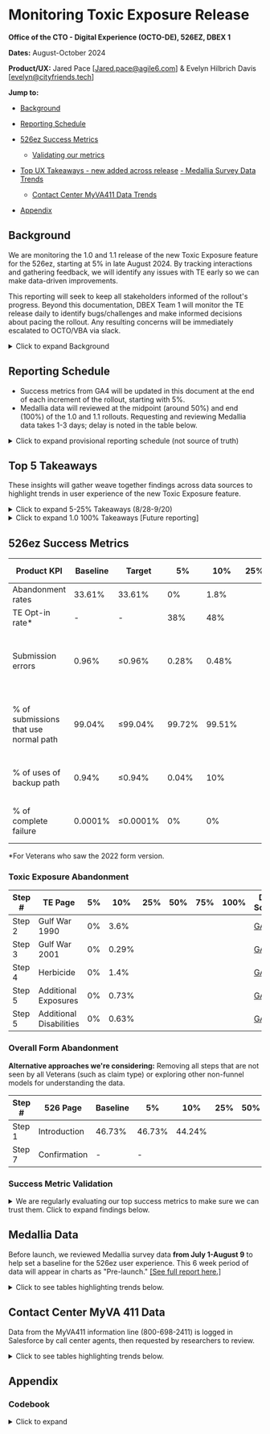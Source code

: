 # Monitoring Toxic Exposure Release

**Office of the CTO - Digital Experience (OCTO-DE), 526EZ, DBEX 1**

**Dates:** August-October 2024

**Product/UX:** Jared Pace [Jared.pace@agile6.com] & Evelyn Hilbrich Davis [evelyn@cityfriends.tech] 

**Jump to:**
- [Background](#background)
- [Reporting Schedule](#reporting-schedule)
- [526ez Success Metrics](#526ez-success-metrics)
    - [Validating our metrics](#success-metric-validation)
- [Top UX Takeaways - new added across release](#Top-5-Takeaways )
    [- Medallia Survey Data Trends](#Medallia-Data)
  
    - [Contact Center MyVA411 Data Trends](#Contact-Center-MyVA-4110-Data)
- [Appendix](#appendix)
  
## Background
We are monitoring the 1.0 and 1.1 release of the new Toxic Exposure feature for the 526ez, starting at 5% in late August 2024. By tracking interactions and gathering feedback, we will identify any issues with TE early so we can make data-driven improvements. 

This reporting will seek to keep all stakeholders informed of the rollout's progress. Beyond this documentation, DBEX Team 1 will monitor the TE release daily to identify bugs/challenges and make informed decisions about pacing the rollout. Any resulting concerns will be immediately escalated to OCTO/VBA via slack. 
<details>
  <summary>Click to expand Background </summary>
    
- This report will document GA4, Data Dog, Contact Center, and Medallia survey data over the course of the release.
- Relevant tickets: [(#90466)](https://app.zenhub.com/workspaces/disability-benefits-experience-team-1-63dbdb0a401c4400119d3a44/issues/gh/department-of-veterans-affairs/va.gov-team/90466) and [(#88714)](https://app.zenhub.com/workspaces/disability-benefits-experience-team-1-63dbdb0a401c4400119d3a44/issues/gh/department-of-veterans-affairs/va.gov-team/88714)

## Guiding Questions for UX Monitoring
1. What portion of Veterans are choosing to answer the TE questions? [opt-in %]
2. When are Veterans abandoning the TE flow? Are we seeing more drop-offs than baseline at later points in the form?
3. What challenges (usability issues, bugs, general pain points) are Veterans encountering with the feature? 
4. How satisfied are Veterans with the overall performance of the feature?[Intercept and Feedback customer satisfaction]
5. What impact does the new feature have on Veteran trust in VA?

## Goals & Impact
1. Monitoring the release will help us determine if and when we need to pause the incremental release of TE. We will be looking for major technical blockers or patterns of very negative open response feedback in the data to inform our decision-making.
2. Reviewing Medallia data will help us focus our upcoming usability research on the new feature. We will leverage early findings in monitoring to shape the research plan and hypotheses.

**Note:** We will be responsive to the release, updating our monitoring approach as we learn more/better!
 </details>   

## Reporting Schedule
- Success metrics from GA4 will be updated in this document at the end of each increment of the rollout, starting with 5%. 
- Medallia data will reviewed at the midpoint (around 50%) and end (100%) of the 1.0 and 1.1 rollouts. Requesting and reviewing Medallia data takes 1-3 days; delay is noted in the table below. 

<details>
  <summary>Click to expand provisional reporting schedule (not source of truth)
  </summary>

|**Rollout %**|**Dates of rollout (Based on [release plan calendar](https://app.mural.co/t/departmentofveteransaffairs9999/m/departmentofveteransaffairs9999/1721757550661/f347c9e1144d8093a8b75d4da6dae2b9c0bd42ad?sender=u9f3830b1ee3516bdcf2e2000))**|GA4 reporting date | Medallia +Contact Center request
|--|--|--|--|
|5%| Aug 28 | Sept 3 [Validation of success metrics below](#526ez-success-metrics)| 
|10%| Sept 5 - 15 | |
|25% | Sept 16 - Sept 26 ||
|50%|TBD| TBD |Request on Sept 20|
|75%|TTBD| TBD|
|100%|TBD| TBD| Request on TBD|

</details>

## Top 5 Takeaways 
These insights will gather weave together findings across data sources to highlight trends in user experience of the new Toxic Exposure feature.

<details>
  <summary>Click to expand 5-25% Takeaways (8/28-9/20)
  </summary>

### 5-25% Takeaways (8/28-9/20) 
    
**Takeaway 1. Early success metrics indicates that half of veterans are entering the Toxic Exposure flow--and that very few abandon.**
   
**Takeaway 2. It is too early to evaluate the success of Toxic Exposure from our 25% qualitative data.**
- Lighthouse indicates that 63,078 Veterans filed using the 526ez between 8/28-9/24. 5,900 of them saw the 2022 version of the PDF and 2,382 opted in to the Toxic Exposure flow. 
- However, the Contact Center, Medallia, and GA4 data reviewed up until the 25% rollout confirms hypotheses and findings identified in the pre-launch Medalia data.

**Takeaway 3.One Veteran filing for Toxic Exposure could not find the In Progress Form they had started previously.**
We still see the in progress form as a potential hotspot for problems with veterans who fill in all of the data for toxic exposure, but then find that they don't know how to recover their work. 
> "I'm trying to finish my PACT ACT application. The system is not bringing me back to where I was in the process and it appears to be starting a new claim." -Medallia Feedback from Veteran on RNG page

**Takeaway 4. There is a strong demand for clear guidance on where to file for the PACT Act.**
 - The volume of the Contact Center data gave us stronger sense of some of the trends we were already seeing in the much smaller Medallia data set (see takeaways below).

**Takeaway 5. Veterans have a high volume of questions about the PACT Act and their eligibility.**
> "Simply trying to claim additional compensation for presumptive exposure to airborne pathogengs  during Desert Storm, but cannot find specific it or information to do so." -Medallia Veteran


</details>

<details>
  <summary>Click to expand 1.0 100% Takeaways [Future reporting]
  </summary>

    We are shifting our monitoring cadence so we do not review Medallia or My VA411 until 100% of 1.0 to ensure we have more data points
</details>

## 526ez Success Metrics
| Product KPI | Baseline  | Target | 5% | 10%| 25%| 50%|75% |100%| Data Source |
|--|--|--|--|--|--|--|--|--|--|
| Abandonment rates| 33.61% | 33.61% | 0% | 1.8% | | | |  |[GA](https://analytics.google.com/analytics/web/#/analysis/p419143770/edit/Rrt3L0B2TSerwEKFm5Lk8Q)|
| TE Opt-in rate* | - | - | 38% | 48% | | | | |[GA](https://analytics.google.com/analytics/web/#/analysis/p419143770/edit/Rrt3L0B2TSerwEKFm5Lk8Q)<br>[Datadog](https://vagov.ddog-gov.com/logs?query=env:%22eks-prod%22%20@http.referer:*21%5C-526ez%5C/toxic%5C-exposure*%20&agg_m=@payload.user_uuid&agg_m_source=base&agg_q=@http.referer&agg_q_source=base&agg_t=cardinality&analyticsOptions=%5B%22bars%22,%22dog_classic%22,null,null,%22value%22%5D&cols=host,service&fromUser=true&messageDisplay=inline&storage=hot&stream_sort=desc&top_n=10&top_o=top&viz=timeseries&x_missing=true&from_ts=1723791600000&to_ts=1723877940000&live=false)|
| Submission errors | 0.96% | ≤0.96% | 0.28% | 0.48% | | | | | [v0 Submit errors](https://vagov.ddog-gov.com/s/f327ad72-c02a-11ec-a50a-da7ad0900007/y2b-q9c-7pb)<br>[LH Submit errors](https://vagov.ddog-gov.com/s/f327ad72-c02a-11ec-a50a-da7ad0900007/94n-6kh-g5e) |
| % of submissions that use normal path| 99.04% | ≤99.04%  | 99.72% | 99.51% | | | | | [v0 Submit errors](https://vagov.ddog-gov.com/s/f327ad72-c02a-11ec-a50a-da7ad0900007/y2b-q9c-7pb)<br>[LH Submit errors](https://vagov.ddog-gov.com/s/f327ad72-c02a-11ec-a50a-da7ad0900007/94n-6kh-g5e) |
| % of uses of backup path | 0.94% | ≤0.94% | 0.04% | 10% | | | | | Weekly error tracker sheet |
| % of complete failure | 0.0001% | ≤0.0001% | 0% | 0% | | | | | Weekly error tracker sheet |

*For Veterans who saw the 2022 form version.

### Toxic Exposure Abandonment 
 
| Step # | TE Page| 5% | 10%| 25%| 50%|75% |100%| Data Source |
|--|--|--|--|--|--|--|--|--|
|Step 2| Gulf War 1990 | 0%| 3.6%  | | | | | [GA](https://analytics.google.com/analytics/web/#/analysis/p419143770/edit/Rrt3L0B2TSerwEKFm5Lk8Q) |
|Step 3| Gulf War 2001 |0% | 0.29% |  | | | | [GA](https://analytics.google.com/analytics/web/#/analysis/p419143770/edit/Rrt3L0B2TSerwEKFm5Lk8Q) |
|Step 4| Herbicide | 0% | 1.4% | | | | | [GA](https://analytics.google.com/analytics/web/#/analysis/p419143770/edit/Rrt3L0B2TSerwEKFm5Lk8Q) |
|Step 5| Additional Exposures | 0%| 0.73% | | | | | [GA](https://analytics.google.com/analytics/web/#/analysis/p419143770/edit/Rrt3L0B2TSerwEKFm5Lk8Q) |
|Step 5| Additional Disabilities | 0%| 0.63% | | | | | [GA](https://analytics.google.com/analytics/web/#/analysis/p419143770/edit/Rrt3L0B2TSerwEKFm5Lk8Q) |

### Overall Form Abandonment
**Alternative approaches we're considering:** Removing all steps that are not seen by all Veterans (such as claim type) or exploring other non-funnel models for understanding the data. 

| Step # | 526 Page | Baseline | 5% | 10% | 25% | 50% | 75% | 100% |Data Source |
|--|--|--|--|--|--|--|--|--|--|
|Step 1| Introduction | 46.73% | 46.73% | 44.24% | | | | |  [GA](https://analytics.google.com/analytics/web/#/analysis/p419143770/edit/Rrt3L0B2TSerwEKFm5Lk8Q) |
|Step 7| Confirmation | - | - |  | | |  | | [GA](https://analytics.google.com/analytics/web/#/analysis/p419143770/edit/Rrt3L0B2TSerwEKFm5Lk8Q) |


### Success Metric Validation
<details>
  <summary>We are regularly evaluating our top success metrics to make sure we can trust them. Click to expand findings below. </summary>

### TE Abdanonment and Overall 526 Abandonment 
||**Toxic Exposure Abandonment** |**Overall 526 Abandonment**|
|--------------|--------------|---|
|**Definition**|_Percentage of people drop-off in the TE flow and don't continue to the next page (measured by change in page views)._|_Percentage of people drop-off at each page in the 526 and don't continue to the next page (measured by change in page views)_
|**Takeaways from 5%**|- "Close to zero abandonment was observed in raw database data as well as GA4. We are wary of absolutely no abandonment and will continue to track this metric as the release continues.| - "The data at 5% did not align with expected behavior for abandonment. We are revisiting the approach to see if we can get better data.| 
|**Takeaways from 10%**|- We view it as a positive sign that abandonment rate with the TE flow is low, 1.33% on average.| 0 Overall abandonment rate at 10% increment is lower than the baseline, and remains steady +/-2%.
|**Takeaways from 25%**|_To be added_|_To be added_|
|**Limitations**|None noted.|- We know from past discovery that measuring drop off throughout the 526 is difficult to manage with the 10 step limit to GA4. <br> Because so many pages are conditional, it is also hard to find pages at regular intervals that all Veterans see. 
|**Any next steps**|Closely monitor as the release continues| -Christine and Jared decided to use a more blunt means of measing overall abandonment <br> -Selecting just the Introduction and Confirmation page since conditional logic issues are cirvumvented when using these two pages.

### TE opt in and Top 10 TE page views
||**Toxic Exposure opt in** |**Top 10 Toxic Exposure page views**|
|--------------|--------------|---|
|**Definition**|_What portion of Veterans are choosing to answer the TE questions?_|_Report that shows the 10 top TE page views._ | 
|**Takeaways from 5%**|- We see 39% opt-in for the submission record (Aurora looked at raw database data) and GA4. <br> -We see this match up as evidence that we can use GA4 to measure ""opt-in"" throughout the release. <br> - 117 TE clams in EVSS around Aug 28th. Having more data improves overall accuracy.|- Christine generated this during our discovery to validate the 5% numbers. It is a straightforward count of page views.|
|**Takeaways from 10%**|-TE opt-in, currently at 48% is 10% greater than at the 5% increment.| -75% of Veterans viewing Toxic Exposure pages use a desktop browser, 24.6% use a mobile device. <br> -Page views of gulf war 1990, 2001, herbicide, and additional exposures are the most viewed and views across these pages are consistent, with only a 12.42% difference in page views between these pages.<br> -Other and MOS additional exposures were the least viewed of all Toxic Exposure pages, representing just 5% of total views.|
|**Takeaways from 25%**|_To be added_|_To be added_|
|**Limitations**|- # of submissions isn't going to equal number of GA4 active users since GA4 does not track the same user across multiple sessions or devices. <br> -Submissions will be lower than page views. Some users may take more than one session to go back and forth in the form.|None noted. |
|**Any next steps**|-Measure how many Veterans completed the TE questions at end of 1.0 and 1.1. -This will tell us what percentage of Veterans submitted vs. viewed TE questions, which could help inform research design. <br> -This is a nice-to-have addition. |We wonder if we could use this report down the road to calculate a rough average number of pages that a Veteran sees in the TE flow. |
</details>


## Medallia Data 
Before launch, we reviewed Medallia survey data **from July 1-August 9** to help set a baseline for the 526ez user experience. This 6 week period of data will appear in charts as "Pre-launch." [[See full report here.]](https://github.com/department-of-veterans-affairs/va.gov-team/blob/master/products/disability/526ez/research/2024-08-Toxic-Exposure/2024-08-Medallia-Review.md)
<details>
  <summary> Click to see tables highlighting trends below. </summary>

All Medalia survey data is reported as a % of 4+5 answers.
### Success Metrics
|**Data point**|**Baseline (1/1-6/30/24)**|**Pre-Launch**| **1.0 25% (8/28-9/20)** |**1.0 100%** | **1.1 25%**|**1.1 100%**|
|--|--|--|--|--|--|--|
|**CSAT-Intercept**| 36.2%|41.9% | | |
|**Feedback satisfaction**|21.6%| 34.2%|
|**Task completion**| 23% | 44.5% | | |
|**Trust Overall**|41% |52% | |
|**WIP How interaction changed trust**||  | | |

### Toxic Exposure feature
|**Data point**|**1.0 - 25% (8/28-9/20)** |**1.0 - 100%** | **1.1 - 25%**|**1.1 - 100%**|
|--|--|--|--|--|
|**CSAT-Intercept**| | | | |
|**Feedback satisfaction**|||
|**Task completion**| | | | |
|**Trust Overall**| | | | |
|**WIP How interaction changed trust**| | | | |

### Thematic Tags 
I coded all qualitative user feedback--see Appendix for full list of codes/themes and definitions. 

|Rank|Pre-launch (6 weeks)|**1.0 - 25% (8/28-9/20)** |**1.0 - 100%** | **1.1 - 25%**|**1.1 - 100%**|
|--|--|--|--|--|--|
|Total responses| 462| 207|
|1|Usability (n=33)|Submission Issues (9)|--|||
|2|Navigation (n=33)|Evidence Upload (7) |
|3|PACT (n=26)|  PACT (7)|--|
|4|Error (n=26)|In Progress Form Issues (6)| --|
|5|Getting help (n=23)|BIRLS error (4)|
</details>

## Contact Center MyVA 411 Data
Data from the MyVA411 information line (800-698-2411) is logged in Salesforce by call center agents, then requested by researchers to review. 
<details>
  <summary> Click to see tables highlighting trends below. </summary>
    
|Case type| Case Category| **1.0 - 25% (8/28-9/20)** |**1.0 - 100%** | **1.1 - 25%**|**1.1 - 100%**|
|--|--|--|--|--|--|
|**PACT Act**|Directory Assistance| 1358|
|**PACT Act**| General Information | 365|
|**Disability Claim Application**| Application submission issue| 10
| **PACT Act (Concern)**|Concern VBA | 7
|**Disability Claim Application**| Navigation Issues | 4
|**Disability Claim Application**| Upload/Download documents | 3|
|**Disability Claim Application**| Intent to File Issue| 3

</details>

## Appendix     

### Codebook
<details>
  <summary>Click to expand</summary>
|Code|Definition|
|--|--|
|Usability|Responses that describe specific usability issues not encompassed by other tags. Examples include character limits, inability to update prefill, not being able to continue, etc.|
|PACT| Responses that reference Toxic Exposure or the PACT Act|
|Error| Responses that describe an error message they came across in the form |
|Navigation| Responses that describe moving from one part of the application to another and wayfinding |
|Getting help| Responses that describe seeking help from the hotline, VSOs, professionals, or other sources|
|Evidence/evidence upload|Responses that describe evidence or medical records, uploading or downloading|
|Pain point| Responses that express distress or frustration, but don’t fall into another tag |
|Submission|Responses that describe submitting their form and/or the confirmation page|
|Intent to File| Responses that reference Intent to File or upcoming ITF deadlines|
| Bright spot| Positive feedback or something that’s working well|
|General|Responses that included non-specific qualitative information, such as "filing"|
</details>
